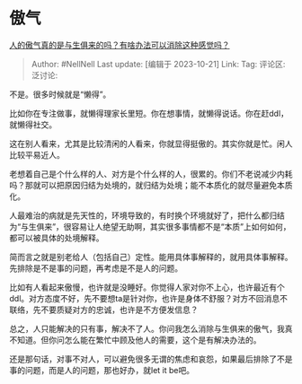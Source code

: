 # 傲气
[人的傲气真的是与生俱来的吗？有啥办法可以消除这种感觉吗？](https://www.zhihu.com/question/623260360/answer/3258202952)

> Author: #NellNell
> Last update: [编辑于 2023-10-21]
> Link:
> Tag:
> 评论区:
> 泛讨论:

不是。很多时候就是“懒得”。

比如你在专注做事，就懒得理家长里短。你在想事情，就懒得说话。你在赶ddl，就懒得社交。

这在别人看来，尤其是比较清闲的人看来，你就显得挺傲的。其实你就是忙。闲人比较平易近人。

老想着自己是个什么样的人、对方是个什么样的人，很累的。你们不老说减少内耗吗？那就可以把原因归结为处境的，就归结为处境；能不本质化的就尽量避免本质化。

人最难治的病就是先天性的，环境导致的，有时换个环境就好了，把什么都归结为“与生俱来”，很容易让人绝望无助啊，其实很多事情都不是“本质”上如何如何，都可以被具体的处境解释。

简而言之就是别老给人（包括自己）定性。能用具体事解释的，就用具体事解释。先排除是不是事的问题，再考虑是不是人的问题。

比如有人看起来傲慢，也许就是没睡好。你觉得人家对你不上心，也许最近有个ddl。对方态度不好，先不要想ta是针对你，也许是身体不舒服？对方不回消息不联络，先不要质疑对方的忠诚，也许是不方便发信息？

总之，人只能解决的只有事，解决不了人。你问我怎么消除与生俱来的傲气，我真不知道。但你问怎么能在繁忙中顾及他人的需要，这个是有解决办法的。

还是那句话，对事不对人，可以避免很多无谓的焦虑和哀怨，如果最后排除了不是事的问题，而是人的问题，那也好办，就let it be吧。
